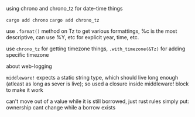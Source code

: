 using chrono and chrono_tz for date-time things

`cargo add chrono`
`cargo add chrono_tz`


use `.format()` method on Tz to get various formattings, %c is the most descriptive, can use %Y, etc for explicit year, time, etc.

use `chrono_tz` for getting timezone things, `.with_timezone(&Tz)` for adding specific timezone

about web-logging

`middleware!` expects a static string type, which should live long enough (atleast as long as sever is live); so used a closure inside middleware! block to make it work

can't move out of a value while it is still borrowed, just rust rules
simply put: ownership cant change while a borrow exists